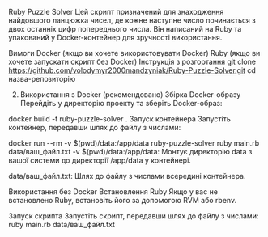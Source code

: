 Ruby Puzzle Solver
Цей скрипт призначений для знаходження найдовшого ланцюжка чисел, де кожне наступне число починається з двох останніх цифр попереднього числа. Він написаний на Ruby та упакований у Docker-контейнер для зручності використання.

Вимоги
  Docker (якщо ви хочете використовувати Docker)
  Ruby (якщо ви хочете запускати скрипт без Docker)
  Інструкція з розгортання
  git clone https://github.com/volodymyr2000mandzyniak/Ruby-Puzzle-Solver.git
  cd назва-репозиторію

2. Використання з Docker (рекомендовано)
  Збірка Docker-образу
  Перейдіть у директорію проекту та зберіть Docker-образ:

  docker build -t ruby-puzzle-solver .
  Запуск контейнера
  Запустіть контейнер, передавши шлях до файлу з числами:

docker run --rm -v $(pwd)/data:/app/data ruby-puzzle-solver ruby main.rb data/ваш_файл.txt
-v $(pwd)/data:/app/data: Монтує директорію data з вашої системи до директорії /app/data у контейнері.

data/ваш_файл.txt: Шлях до файлу з числами всередині контейнера.

Використання без Docker
Встановлення Ruby
Якщо у вас не встановлено Ruby, встановіть його за допомогою RVM або rbenv.

Запуск скрипта
Запустіть скрипт, передавши шлях до файлу з числами:
ruby main.rb data/ваш_файл.txt








